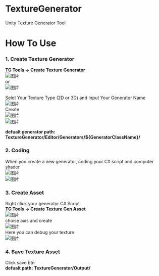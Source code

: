 # TextureGenerator
Unity Texture Generator Tool

# How To Use
### 1. Create Texture Generator
**TG Tools -> Create Texture Generator**  
![图片](https://user-images.githubusercontent.com/36032901/126906531-29f53b52-ef36-4556-abc0-283f1ba7f05b.png)  
or  
![图片](https://user-images.githubusercontent.com/36032901/126906473-9f89d328-e1c7-436c-b597-1d5d254fa32d.png)  

 Selet Your Texture Type (2D or 3D) and Input Your Generator Name  
![图片](https://user-images.githubusercontent.com/36032901/126906643-25c55ab1-9fef-47fb-a299-b777ce98dafa.png)  
Create  
![图片](https://user-images.githubusercontent.com/36032901/126906670-249d85d3-ac16-41a4-9e39-7e2b1d28c132.png)  
![图片](https://user-images.githubusercontent.com/36032901/126906681-2bafc900-e3a8-490d-b2e9-8261e816544c.png)  

**defualt generator path: TextureGenerator/Editor/Generators/${GeneratorClassName}/**  

### 2. Coding
When you create a new generator, coding your C# script and computer shader  
![图片](https://user-images.githubusercontent.com/36032901/126906764-66db7b6b-6cfa-4b68-b2c3-f847edc74b77.png)  
![图片](https://user-images.githubusercontent.com/36032901/126906778-262fd195-e860-4e5e-b1a9-954ee3aa2562.png)  

### 3. Create Asset
Right click your generator C# Script  
**TG Tools -> Create Texture Gen Asset**  
![图片](https://user-images.githubusercontent.com/36032901/126906793-0ab98c2a-5851-4c9a-9041-582155e0d74d.png)  
choise axis and create  
![图片](https://user-images.githubusercontent.com/36032901/126906844-c609ed3b-9111-4808-ab38-adf55db131f5.png)  
Here you can debug your texture  
![图片](https://user-images.githubusercontent.com/36032901/126906867-689f081a-fbcc-4d88-8260-598202bb33b2.png)  

### 4. Save Texture Asset
Click save btn  
**defualt path: TextureGenerator/Output/**  

